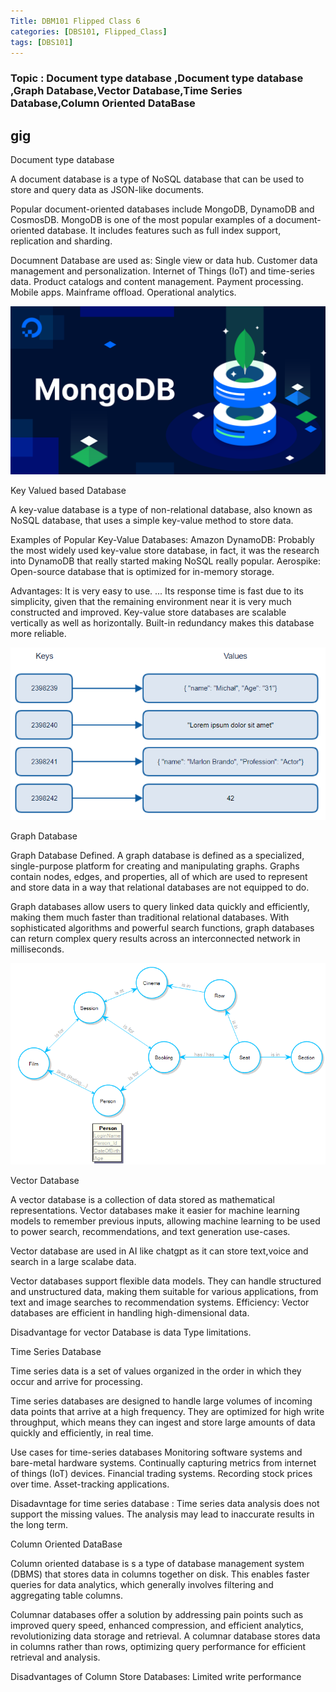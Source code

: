 ```yaml
---
Title: DBM101 Flipped Class 6
categories: [DBS101, Flipped_Class]
tags: [DBS101]
---
```


### Topic : Document type database ,Document type database ,Graph Database,Vector Database,Time Series Database,Column Oriented DataBase
gig
---

Document type database 

A document database is a type of NoSQL database that can be used to store and query data as JSON-like documents.

Popular document-oriented databases include MongoDB, DynamoDB and CosmosDB. MongoDB is one of the most popular examples of a document-oriented database. It includes features such as full index support, replication and sharding.

Documnent Database are used as:
Single view or data hub.
Customer data management and personalization.
Internet of Things (IoT) and time-series data.
Product catalogs and content management.
Payment processing.
Mobile apps.
Mainframe offload.
Operational analytics.

![alt text](../p1.png)

Key Valued based Database

A key-value database is a type of non-relational database, also known as NoSQL database, that uses a simple key-value method to store data.

Examples of Popular Key-Value Databases:
Amazon DynamoDB: Probably the most widely used key-value store database, in fact, it was the research into DynamoDB that really started making NoSQL really popular. Aerospike: Open-source database that is optimized for in-memory storage.

Advantages:
It is very easy to use. ...
Its response time is fast due to its simplicity, given that the remaining environment near it is very much constructed and improved.
Key-value store databases are scalable vertically as well as horizontally.
Built-in redundancy makes this database more reliable.

![alt text](../key.png)

Graph Database

Graph Database Defined. A graph database is defined as a specialized, single-purpose platform for creating and manipulating graphs. Graphs contain nodes, edges, and properties, all of which are used to represent and store data in a way that relational databases are not equipped to do.

Graph databases allow users to query linked data quickly and efficiently, making them much faster than traditional relational databases. With sophisticated algorithms and powerful search functions, graph databases can return complex query results across an interconnected network in milliseconds.

![alt text](../graph.png)

Vector Database

A vector database is a collection of data stored as mathematical representations. Vector databases make it easier for machine learning models to remember previous inputs, allowing machine learning to be used to power search, recommendations, and text generation use-cases.

Vector database are used in AI like chatgpt as it can store text,voice and search in a large scalabe data.

Vector databases support flexible data models. They can handle structured and unstructured data, making them suitable for various applications, from text and image searches to recommendation systems. Efficiency: Vector databases are efficient in handling high-dimensional data.

Disadvantage for vector Database is data Type limitations.

Time Series Database

Time series data is a set of values organized in the order in which they occur and arrive for processing.

Time series databases are designed to handle large volumes of incoming data points that arrive at a high frequency. They are optimized for high write throughput, which means they can ingest and store large amounts of data quickly and efficiently, in real time.

Use cases for time-series databases
Monitoring software systems and bare-metal hardware systems.
Continually capturing metrics from internet of things (IoT) devices.
Financial trading systems.
Recording stock prices over time.
Asset-tracking applications.

Disadavntage for time series database :
Time series data analysis does not support the missing values.
The analysis may lead to inaccurate results in the long term.

Column Oriented DataBase

Column oriented database is s a type of database management system (DBMS) that stores data in columns together on disk. This enables faster queries for data analytics, which generally involves filtering and aggregating table columns.

Columnar databases offer a solution by addressing pain points such as improved query speed, enhanced compression, and efficient analytics, revolutionizing data storage and retrieval. A columnar database stores data in columns rather than rows, optimizing query performance for efficient retrieval and analysis.

Disadvantages of Column Store Databases:
Limited write performance
